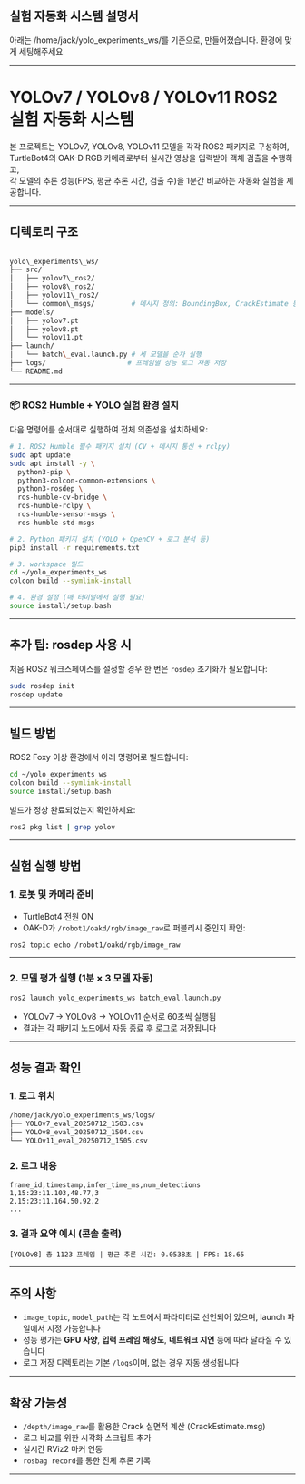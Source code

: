 
##  실험 자동화 시스템 설명서

아래는 /home/jack/yolo_experiments_ws/를 기준으로, 만들어졌습니다. 환경에 맞게 세팅해주세요

---

#  YOLOv7 / YOLOv8 / YOLOv11 ROS2 실험 자동화 시스템

본 프로젝트는 YOLOv7, YOLOv8, YOLOv11 모델을 각각 ROS2 패키지로 구성하여,  
TurtleBot4의 OAK-D RGB 카메라로부터 실시간 영상을 입력받아 객체 검출을 수행하고,  
각 모델의 추론 성능(FPS, 평균 추론 시간, 검출 수)을 1분간 비교하는 자동화 실험을 제공합니다.

---

##  디렉토리 구조

```bash

yolo\_experiments\_ws/
├── src/
│   ├── yolov7\_ros2/
│   ├── yolov8\_ros2/
│   ├── yolov11\_ros2/
│   └── common\_msgs/         # 메시지 정의: BoundingBox, CrackEstimate 등
├── models/
│   ├── yolov7.pt
│   ├── yolov8.pt
│   └── yolov11.pt
├── launch/
│   └── batch\_eval.launch.py # 세 모델을 순차 실행
├── logs/                    # 프레임별 성능 로그 자동 저장
└── README.md

```

---

### 📦 ROS2 Humble + YOLO 실험 환경 설치

다음 명령어를 순서대로 실행하여 전체 의존성을 설치하세요:

```bash
# 1. ROS2 Humble 필수 패키지 설치 (CV + 메시지 통신 + rclpy)
sudo apt update
sudo apt install -y \
  python3-pip \
  python3-colcon-common-extensions \
  python3-rosdep \
  ros-humble-cv-bridge \
  ros-humble-rclpy \
  ros-humble-sensor-msgs \
  ros-humble-std-msgs

# 2. Python 패키지 설치 (YOLO + OpenCV + 로그 분석 등)
pip3 install -r requirements.txt

# 3. workspace 빌드
cd ~/yolo_experiments_ws
colcon build --symlink-install

# 4. 환경 설정 (매 터미널에서 실행 필요)
source install/setup.bash
```

---

##  추가 팁: rosdep 사용 시

처음 ROS2 워크스페이스를 설정할 경우 한 번은 `rosdep` 초기화가 필요합니다:

```bash
sudo rosdep init
rosdep update
```

---

##  빌드 방법

ROS2 Foxy 이상 환경에서 아래 명령어로 빌드합니다:

```bash
cd ~/yolo_experiments_ws
colcon build --symlink-install
source install/setup.bash
````

빌드가 정상 완료되었는지 확인하세요:

```bash
ros2 pkg list | grep yolov
```

---

##  실험 실행 방법

### 1. 로봇 및 카메라 준비

* TurtleBot4 전원 ON
* OAK-D가 `/robot1/oakd/rgb/image_raw`로 퍼블리시 중인지 확인:

```bash
ros2 topic echo /robot1/oakd/rgb/image_raw
```

---

### 2. 모델 평가 실행 (1분 × 3 모델 자동)

```bash
ros2 launch yolo_experiments_ws batch_eval.launch.py
```

* YOLOv7 → YOLOv8 → YOLOv11 순서로 60초씩 실행됨
* 결과는 각 패키지 노드에서 자동 종료 후 로그로 저장됩니다

---

##  성능 결과 확인

### 1. 로그 위치

```bash
/home/jack/yolo_experiments_ws/logs/
├── YOLOv7_eval_20250712_1503.csv
├── YOLOv8_eval_20250712_1504.csv
└── YOLOv11_eval_20250712_1505.csv
```

### 2. 로그 내용

```csv
frame_id,timestamp,infer_time_ms,num_detections
1,15:23:11.103,48.77,3
2,15:23:11.164,50.92,2
...
```

### 3. 결과 요약 예시 (콘솔 출력)

```
[YOLOv8] 총 1123 프레임 | 평균 추론 시간: 0.0538초 | FPS: 18.65
```

---

##  주의 사항

* `image_topic`, `model_path`는 각 노드에서 파라미터로 선언되어 있으며, launch 파일에서 지정 가능합니다
* 성능 평가는 **GPU 사양**, **입력 프레임 해상도**, **네트워크 지연** 등에 따라 달라질 수 있습니다
* 로그 저장 디렉토리는 기본 `/logs`이며, 없는 경우 자동 생성됩니다

---

##  확장 가능성

* `/depth/image_raw`를 활용한 Crack 실면적 계산 (CrackEstimate.msg)
* 로그 비교를 위한 시각화 스크립트 추가
* 실시간 RViz2 마커 연동
* `rosbag record`를 통한 전체 추론 기록

---



